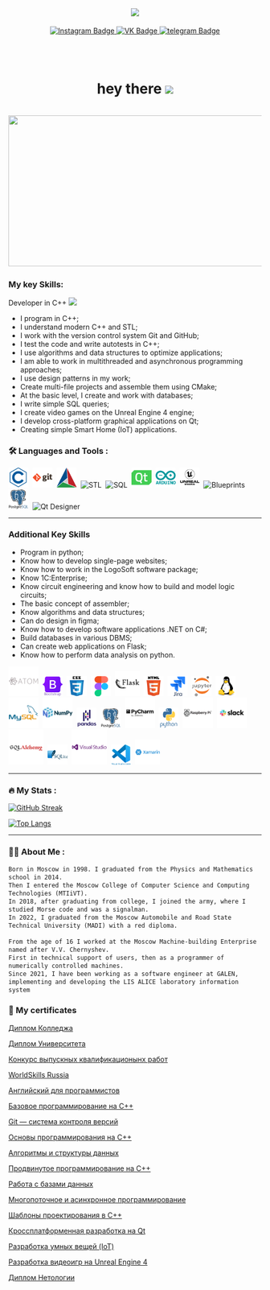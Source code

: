 <div id="header" align="center">
  <img src="https://media.giphy.com/media/HLB0nLA36GCCo6JuB5/giphy.gif" width="300"/>
</div>
<br>
<div id="badges" align="center">
  <a href="https://t.me/simba_exc">
    <img src="https://img.shields.io/badge/Instagram-56040?style=for-the-badge&logo=Instagram&logoColor=white" alt="Instagram Badge"/>
  </a>
    <a href="https://t.me/simba_exc">
    <img src="https://img.shields.io/badge/VK-597da3?style=for-the-badge&logo=VK&logoColor=white" alt="VK Badge"/>
  </a>
  <a href="https://t.me/simba_exc">
    <img src="https://img.shields.io/badge/telegram-0088cc?style=for-the-badge&logo=telegram&logoColor=white" alt="telegram Badge"/>
  </a>
</div>
<br>
<div align="center">
    <img src="https://komarev.com/ghpvc/?username=Simba-ExC&style=flat-square&color=blue" alt="" width="200">
</div>
<br>
<h1 align="center">
  hey there
  <img src="https://media.giphy.com/media/hvRJCLFzcasrR4ia7z/giphy.gif" width="35px"/>
</h1>
<br>
<div align="center">
  <img src="https://media.giphy.com/media/dWesBcTLavkZuG35MI/giphy.gif" width="600" height="300"/>
</div>

###  My key Skills:
Developer in C++ <img src="https://media.giphy.com/media/WUlplcMpOCEmTGBtBW/giphy.gif" width="30">

- I  program in C++;
- I understand modern C++ and STL;
- I work with the version control system Git and GitHub;
- I test the code and write autotests in C++;
- I use algorithms and data structures to optimize applications;
- I am able to work in multithreaded and asynchronous programming approaches;
- I use design patterns in my work;
- Create multi-file projects and assemble them using CMake;
- At the basic level, I create and work with databases;
- I write simple SQL queries;
- I create video games on the Unreal Engine 4 engine;
- I develop cross-platform graphical applications on Qt;
- Creating simple Smart Home (IoT) applications.

### :hammer_and_wrench: Languages and Tools :

<div>
  <img src="https://raw.githubusercontent.com/devicons/devicon/1119b9f84c0290e0f0b38982099a2bd027a48bf1/icons/c/c-line.svg" title="C" alt="C" width="40" height="40"/>&nbsp;
  <img src="https://raw.githubusercontent.com/devicons/devicon/1119b9f84c0290e0f0b38982099a2bd027a48bf1/icons/git/git-original-wordmark.svg" title="Git" alt="Git" width="40" height="40"/>&nbsp;
  <img src="https://raw.githubusercontent.com/devicons/devicon/1119b9f84c0290e0f0b38982099a2bd027a48bf1/icons/cmake/cmake-original.svg" title="Cmake" alt="Cmake" width="40" height="40"/>&nbsp;
  <img src="https://u.netology.ru/backend/uploads/page_assets/images/file/46337/tools_STL_color.png" title="STL" alt="STL" width="40" height="40"/>&nbsp;
  <img src="https://u.netology.ru/backend/uploads/page_assets/images/file/46280/tools_SQL_color.png" title="SQL" alt="SQL" width="40" height="40"/>&nbsp;
  <img src="https://raw.githubusercontent.com/devicons/devicon/1119b9f84c0290e0f0b38982099a2bd027a48bf1/icons/qt/qt-original.svg" title="QT" alt="QT" width="40" height="40"/>&nbsp;
  <img src="https://raw.githubusercontent.com/devicons/devicon/1119b9f84c0290e0f0b38982099a2bd027a48bf1/icons/arduino/arduino-original-wordmark.svg" title="Arduino" alt="Arduino " width="40" height="40"/>&nbsp;
  <img src="https://raw.githubusercontent.com/devicons/devicon/1119b9f84c0290e0f0b38982099a2bd027a48bf1/icons/unrealengine/unrealengine-original-wordmark.svg"  title="Unreal Engine 4" alt="Unreal Engine 4" width="40" height="40"/>&nbsp;
  <img src="https://u.netology.ru/backend/uploads/page_assets/images/file/46342/tools_Blueprints_color.png" title="Blueprints" alt="Blueprints" width="40" height="40"/>&nbsp;
  <img src="https://raw.githubusercontent.com/devicons/devicon/1119b9f84c0290e0f0b38982099a2bd027a48bf1/icons/postgresql/postgresql-original-wordmark.svg" title="PostgreSQL " alt="PostgreSQL " width="40" height="40"/>&nbsp;
  <img src="https://u.netology.ru/backend/uploads/page_assets/images/file/46343/tools_Qt_Designer_color.png" title="Qt Designer" alt="Qt Designer" width="40" height="40"/>&nbsp;
</div>

---

### Additional Key Skills

- Program in python;
- Know how to develop single-page websites;
- Know how to work in the LogoSoft software package;
- Know 1C:Enterprise;
- Know circuit engineering and know how to build and model logic circuits;
- The basic concept of assembler;
- Know algorithms and data structures;
- Can do design in figma;
- Know how to develop software applications .NET on C#;
- Build databases in various DBMS;
- Can create web applications on Flask;
- Know how to perform data analysis on python.
<div>
    <img src="https://raw.githubusercontent.com/devicons/devicon/1119b9f84c0290e0f0b38982099a2bd027a48bf1/icons/atom/atom-original-wordmark.svg" title="Atom" alt="Atom" width="60" height="60"/>&nbsp;
    <img src="https://raw.githubusercontent.com/devicons/devicon/1119b9f84c0290e0f0b38982099a2bd027a48bf1/icons/bootstrap/bootstrap-original-wordmark.svg" title="bootstrap" alt="bootstrap" width="40" height="40"/>&nbsp;
    <img src="https://raw.githubusercontent.com/devicons/devicon/1119b9f84c0290e0f0b38982099a2bd027a48bf1/icons/css3/css3-original-wordmark.svg" title="css3" alt="css3" width="40" height="40"/>&nbsp;
    <img src="https://raw.githubusercontent.com/devicons/devicon/1119b9f84c0290e0f0b38982099a2bd027a48bf1/icons/figma/figma-original.svg" title="figma" alt="figma" width="40" height="40"/>&nbsp;
    <img src="https://raw.githubusercontent.com/devicons/devicon/1119b9f84c0290e0f0b38982099a2bd027a48bf1/icons/flask/flask-original-wordmark.svg" title="flask" alt="flask" width="50" height="50"/>&nbsp;
    <img src="https://raw.githubusercontent.com/devicons/devicon/1119b9f84c0290e0f0b38982099a2bd027a48bf1/icons/html5/html5-original-wordmark.svg" title="html5" alt="html5" width="40" height="40"/>&nbsp;
    <img src="https://raw.githubusercontent.com/devicons/devicon/1119b9f84c0290e0f0b38982099a2bd027a48bf1/icons/jira/jira-original-wordmark.svg" title="jira" alt="jira" width="40" height="40"/>&nbsp;
    <img src="https://raw.githubusercontent.com/devicons/devicon/1119b9f84c0290e0f0b38982099a2bd027a48bf1/icons/jupyter/jupyter-original-wordmark.svg" title="jupyter" alt="jupyter" width="40" height="40"/>&nbsp;
    <img src="https://raw.githubusercontent.com/devicons/devicon/1119b9f84c0290e0f0b38982099a2bd027a48bf1/icons/linux/linux-original.svg" title="linux" alt="linux" width="40" height="40"/>&nbsp;
    <img src="https://raw.githubusercontent.com/devicons/devicon/1119b9f84c0290e0f0b38982099a2bd027a48bf1/icons/mysql/mysql-original-wordmark.svg" title="mysql" alt="mysql" width="60" height="60"/>&nbsp;
    <img src="https://raw.githubusercontent.com/devicons/devicon/1119b9f84c0290e0f0b38982099a2bd027a48bf1/icons/numpy/numpy-original-wordmark.svg" title="numpy" alt="numpy" width="60" height="60"/>&nbsp;
    <img src="https://raw.githubusercontent.com/devicons/devicon/1119b9f84c0290e0f0b38982099a2bd027a48bf1/icons/pandas/pandas-original-wordmark.svg" title="pandas" alt="pandas" width="40" height="40"/>&nbsp;
    <img src="https://raw.githubusercontent.com/devicons/devicon/1119b9f84c0290e0f0b38982099a2bd027a48bf1/icons/postgresql/postgresql-original-wordmark.svg" title="postgresql" alt="postgresql" width="40" height="40"/>&nbsp;
    <img src="https://raw.githubusercontent.com/devicons/devicon/1119b9f84c0290e0f0b38982099a2bd027a48bf1/icons/pycharm/pycharm-original-wordmark.svg" title="pycharm" alt="pycharm" width="60" height="60"/>&nbsp;
    <img src="https://raw.githubusercontent.com/devicons/devicon/1119b9f84c0290e0f0b38982099a2bd027a48bf1/icons/python/python-original-wordmark.svg" title="python" alt="python" width="40" height="40"/>&nbsp;
    <img src="https://raw.githubusercontent.com/devicons/devicon/1119b9f84c0290e0f0b38982099a2bd027a48bf1/icons/raspberrypi/raspberrypi-line-wordmark.svg" title="raspberrypi" alt="raspberrypi" width="60" height="60"/>&nbsp;
    <img src="https://raw.githubusercontent.com/devicons/devicon/1119b9f84c0290e0f0b38982099a2bd027a48bf1/icons/slack/slack-original-wordmark.svg" title="slack" alt="slack" width="60" height="60"/>&nbsp;
    <img src="https://raw.githubusercontent.com/devicons/devicon/1119b9f84c0290e0f0b38982099a2bd027a48bf1/icons/sqlalchemy/sqlalchemy-original-wordmark.svg" title="sqlalchemy" alt="sqlalchemy" width="70" height="70"/>&nbsp;
    <img src="https://raw.githubusercontent.com/devicons/devicon/1119b9f84c0290e0f0b38982099a2bd027a48bf1/icons/sqlite/sqlite-original-wordmark.svg" title="sqlite" alt="sqlite" width="40" height="40"/>&nbsp;
    <img src="https://raw.githubusercontent.com/devicons/devicon/1119b9f84c0290e0f0b38982099a2bd027a48bf1/icons/visualstudio/visualstudio-plain-wordmark.svg" title="visualstudio" alt="visualstudio" width="70" height="70"/>&nbsp;
    <img src="https://raw.githubusercontent.com/devicons/devicon/1119b9f84c0290e0f0b38982099a2bd027a48bf1/icons/vscode/vscode-original-wordmark.svg" title="vscode" alt="vscode" width="40" height="40"/>&nbsp;
    <img src="https://raw.githubusercontent.com/devicons/devicon/1119b9f84c0290e0f0b38982099a2bd027a48bf1/icons/xamarin/xamarin-original-wordmark.svg" title="xamarin" alt="xamarin" width="50" height="50"/>&nbsp;
</div>

---

### :fire: My Stats :

[![GitHub Streak](http://github-readme-streak-stats.herokuapp.com?user=Simba-ExC&theme=transparent&hide_border=%D0%BB%D0%BE%D0%B6%D1%8C&border_radius=7&date_format=%5BY%20%5DM%20j&mode=weekly)](https://git.io/streak-stats)

[![Top Langs](https://github-readme-stats.vercel.app/api/top-langs/?username=Simba-ExC&layout=compact&theme=vision-friendly-dark)](https://github.com/anuraghazra/github-readme-stats)

---

### :man_technologist: About Me :

    Born in Moscow in 1998. I graduated from the Physics and Mathematics school in 2014.
    Then I entered the Moscow College of Computer Science and Computing Technologies (MTIiVT). 
    In 2018, after graduating from college, I joined the army, where I studied Morse code and was a signalman. 
    In 2022, I graduated from the Moscow Automobile and Road State Technical University (MADI) with a red diploma.
    
    From the age of 16 I worked at the Moscow Machine-building Enterprise named after V.V. Chernyshev. 
    First in technical support of users, then as a programmer of numerically controlled machines. 
    Since 2021, I have been working as a software engineer at GALEN, implementing and developing the LIS ALICE laboratory information system

### :page_facing_up: My certificates

[Диплом Колледжа](https://github.com/Simba-ExC/Simba-ExC/blob/main/certificates/Диплом%20колледж.pdf)

[Диплом Университета](https://github.com/Simba-ExC/Simba-ExC/blob/main/certificates/Диплом%20уник.pdf)

[Конкурс выпускных квалификационынх работ](https://github.com/Simba-ExC/Simba-ExC/blob/main/certificates/конкурс%20работ.pdf)

[WorldSkills Russia](https://github.com/Simba-ExC/Simba-ExC/blob/main/certificates/WorldSkills%20Russia.pdf)

[Английский для программистов](https://github.com/Simba-ExC/Simba-ExC/blob/main/certificates/Английский%20для%20программистов.pdf)

[Базовое программирование на C++](https://github.com/Simba-ExC/Simba-ExC/blob/main/certificates/Базовое%20программирование%20на%20C%2B%2B.pdf)

[Git — система контроля версий](https://github.com/Simba-ExC/Simba-ExC/blob/main/certificates/Git%20—система%20контроля%20версий.pdf)

[Основы программирования на C++](https://github.com/Simba-ExC/Simba-ExC/blob/main/certificates/Основы%20программирования%20на%20C%2B%2B.pdf)

[Алгоритмы и структуры данных](https://github.com/Simba-ExC/Simba-ExC/blob/main/certificates/Алгоритмы%20и%20структуры%20данных.pdf)

[Продвинутое программирование на С++](https://github.com/Simba-ExC/Simba-ExC/blob/main/certificates/Продвинутое%20программирование%20на%20С%2B%2B.pdf)

[Работа с базами данных](https://github.com/Simba-ExC/Simba-ExC/blob/main/certificates/Работа%20с%20базами%20данных%20c%2B%2B.pdf)

[Многопоточное и асинхронное программирование](https://github.com/Simba-ExC/Simba-ExC/blob/main/certificates/Многопоточное%20и%20асинхронное%20программировани.pdf)

[Шаблоны проектирования в C++](https://github.com/Simba-ExC/Simba-ExC/blob/main/certificates/Шаблоны%20проектирования%20в%20С%2B%2B.pdf)

[Кроссплатформенная разработка на Qt]()

[Разработка умных вещей (IoT)]()

[Разработка видеоигр на Unreal Engine 4]()

[Диплом Нетологии]()
